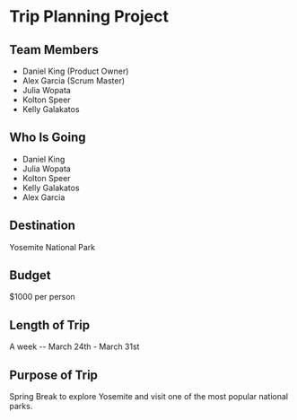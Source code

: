 # Trip Planning Project

## Team Members
* Daniel King (Product Owner)
* Alex Garcia (Scrum Master)
* Julia Wopata
* Kolton Speer
* Kelly Galakatos

## Who Is Going 
* Daniel King
* Julia Wopata
* Kolton Speer
* Kelly Galakatos
* Alex Garcia

## Destination
Yosemite National Park 
## Budget 
$1000 per person
## Length of Trip
A week -- March 24th - March 31st
## Purpose of Trip
Spring Break to explore Yosemite and visit one of the most popular national parks.

